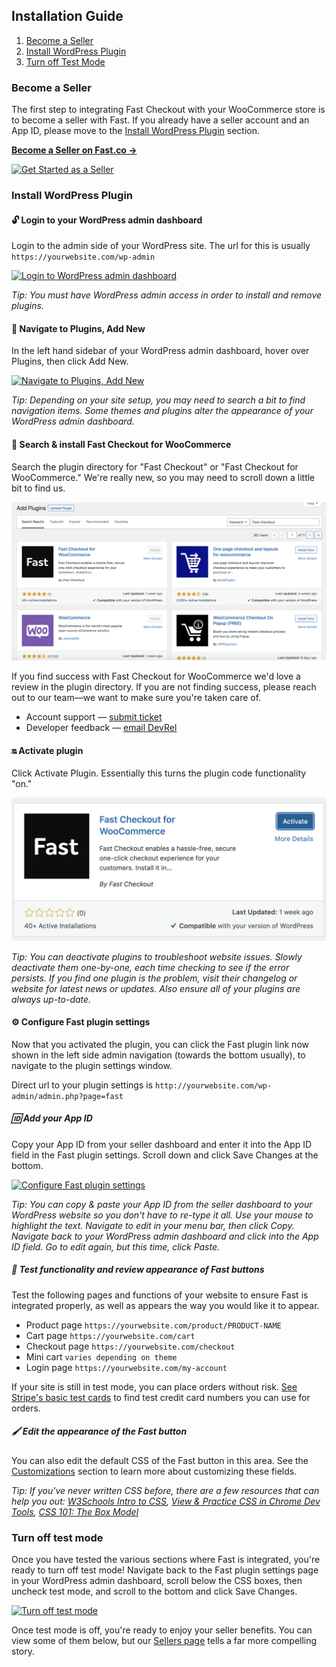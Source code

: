 ## Installation Guide

1. [Become a Seller](#become-a-seller)
2. [Install WordPress Plugin](#install-wordpress-plugin)
3. [Turn off Test Mode](#turn-off-test-mode)

### Become a Seller

The first step to integrating Fast Checkout with your WooCommerce store is to become a seller with Fast. If you already have a seller account and an App ID, please move to the [Install WordPress Plugin](#install-wordpress-plugin) section.

[**Become a Seller on Fast.co →**](https://www.fast.co/business)

[![Get Started as a Seller](https://www.dropbox.com/s/wkgzvje5ox4lekb/01-get-started.png?raw=1)](https://www.fast.co/business)

### Install WordPress Plugin

#### 🔓 Login to your WordPress admin dashboard
Login to the admin side of your WordPress site. The url for this is usually `https://yourwebsite.com/wp-admin` 

[![Login to WordPress admin dashboard](https://www.dropbox.com/s/pqq1tab5m1ex9ds/01-WordPress-admin-login.png?raw=1)](https://www.dropbox.com/s/pqq1tab5m1ex9ds/01-WordPress-admin-login.png?raw=1)

*Tip: You must have WordPress admin access in order to install and remove plugins.*

#### 🔌 Navigate to Plugins, Add New
In the left hand sidebar of your WordPress admin dashboard, hover over Plugins, then click Add New.

[![Navigate to Plugins, Add New](https://www.dropbox.com/s/5w4592w4vfz4o2i/02-plugins-add-new.png?raw=1)](https://www.dropbox.com/s/5w4592w4vfz4o2i/02-plugins-add-new.png?raw=1)

*Tip: Depending on your site setup, you may need to search a bit to find navigation items. Some themes and plugins alter the appearance of your WordPress admin dashboard.*

#### 🔎 Search & install Fast Checkout for WooCommerce
Search the plugin directory for "Fast Checkout" or "Fast Checkout for WooCommerce." We're really new, so you may need to scroll down a little bit to find us. 

![Search Fast Checkout for WooCommerce](images/woocommerce/add-plugin-from-directory.png)

If you find success with Fast Checkout for WooCommerce we'd love a review in the plugin directory. If you are not finding success, please reach out to our team—we want to make sure you're taken care of. 

* Account support — [submit ticket](https://help.fast.co/hc/en-us/requests/new)
* Developer feedback — [email DevRel](mailto:devrel@fast.co)

#### 🔛 Activate plugin
Click Activate Plugin. Essentially this turns the plugin code functionality "on."

![Activate plugin](images/woocommerce/activate-plugin.png)

*Tip: You can deactivate plugins to troubleshoot website issues. Slowly deactivate them one-by-one, each time checking to see if the error persists. If you find one plugin is the problem, visit their changelog or website for latest news or updates. Also ensure all of your plugins are always up-to-date.*

#### ⚙️ Configure Fast plugin settings
Now that you activated the plugin, you can click the Fast plugin link now shown in the left side admin navigation (towards the bottom usually), to navigate to the plugin settings window.

Direct url to your plugin settings is `http://yourwebsite.com/wp-admin/admin.php?page=fast`

##### 🆔 Add your App ID
Copy your App ID from your seller dashboard and enter it into the App ID field in the Fast plugin settings. Scroll down and click Save Changes at the bottom.

[![Configure Fast plugin settings](https://www.dropbox.com/s/geqt419gp26ymrn/06-manual-configure-plugin.png?raw=1)](https://www.dropbox.com/s/geqt419gp26ymrn/06-manual-configure-plugin.png?raw=1)

*Tip: You can copy & paste your App ID from the seller dashboard to your WordPress website so you don't have to re-type it all. Use your mouse to highlight the text. Navigate to edit in your menu bar, then click Copy. Navigate back to your WordPress admin dashboard and click into the App ID field. Go to edit again, but this time, click Paste.*

##### 🧪 Test functionality and review appearance of Fast buttons
Test the following pages and functions of your website to ensure Fast is integrated properly, as well as appears the way you would like it to appear.

* Product page `https://yourwebsite.com/product/PRODUCT-NAME`
* Cart page `https://yourwebsite.com/cart`
* Checkout page `https://yourwebsite.com/checkout`
* Mini cart `varies depending on theme`
* Login page `https://yourwebsite.com/my-account`

If your site is still in test mode, you can place orders without risk. [See Stripe's basic test cards](https://stripe.com/docs/testing#cards) to find test credit card numbers you can use for orders.

##### 🖌 Edit the appearance of the Fast button
You can also edit the default CSS of the Fast button in this area. See the [Customizations](#customizations) section to learn more about customizing these fields. 

*Tip: If you've never written CSS before, there are a few resources that can help you out: [W3Schools Intro to CSS](https://www.w3schools.com/css/default.asp*), [View & Practice CSS in Chrome Dev Tools](https://developer.chrome.com/docs/devtools/css/), [CSS 101: The Box Model](https://dev.to/neshaz/css-101-the-box-model-jjp)*

### Turn off test mode
Once you have tested the various sections where Fast is integrated, you're ready to turn off test mode! Navigate back to the Fast plugin settings page in your WordPress admin dashboard, scroll below the CSS boxes, then uncheck test mode, and scroll to the bottom and click Save Changes.

[![Turn off test mode](https://www.dropbox.com/s/6683zaqc0u9xca7/turn-off-test-mode.png?raw=1)](https://www.dropbox.com/s/6683zaqc0u9xca7/turn-off-test-mode.png?raw=1)

Once test mode is off, you're ready to enjoy your seller benefits. You can view some of them below, but our [Sellers page](https://www.fast.co/sellers) tells a far more compelling story. 